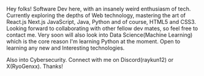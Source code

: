 Hey folks! Software Dev here, with an insanely weird enthusiasm of tech. Currently exploring the depths of Web technology, mastering the art of React.js Next.js JavaScript, Java, Python and of course, HTML5 and CSS3. Looking forward to collaborating with other fellow dev mates, so feel free to contact me. Very soon will also look into Data Science(Machine Learning) which is the core reason I'm learning Python at the moment. Open to learning any new and Interesting technologies.

Also into Cybersecurity. Connect with me on Discord(raykun12) or X(RyoGenxx). Thanks!
